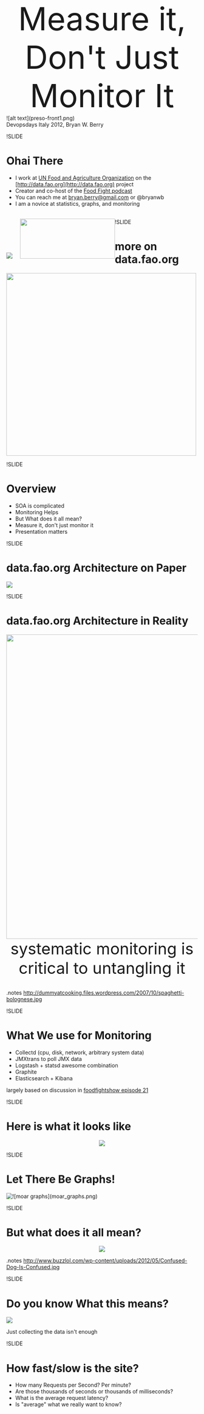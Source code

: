 <!SLIDE center>

<center style="font-size:6em;">
Measure it, <br />
Don't Just Monitor It
</center>
![alt text](preso-front1.png)
<br />
Devopsdays Italy 2012, Bryan W. Berry

!SLIDE
# Ohai There

* I work at [UN Food and Agriculture Organization](http://www.fao.org)
on the [http://data.fao.org](http://data.fao.org) project
* Creator and co-host of the
  [Food Fight podcast](http://foodfightshow.org)
* You can reach me at bryan.berry@gmail.com or @bryanwb
* I am a novice at statistics, graphs, and monitoring
<br /><br />
<div style="float:left;">
<img src="data-fao-org-logo-v8-bigger.png"></img> &nbsp; &nbsp;
<img src="foodfight_banner.png" width="250px" height="105px"></img>
</div>

!SLIDE
# more on data.fao.org

<img src="screenshot01.png" height="480px" width="500px"></img>

!SLIDE 
# Overview

* SOA is complicated
* Monitoring Helps
* But What does it all mean?
* Measure it, don't just monitor it
* Presentation matters

!SLIDE
# data.fao.org Architecture on Paper 

<img src="data_fao_org_arch.jpg"></img>

!SLIDE
# data.fao.org Architecture in Reality

<center><img src="spaghetti-bolognese.jpg" height="800px" width="600px" /></center>

<center style="font-size:3em;">systematic monitoring is critical to
untangling it</center><br />

.notes http://dummyatcooking.files.wordpress.com/2007/10/spaghetti-bolognese.jpg

!SLIDE
# What We use for Monitoring

* Collectd (cpu, disk, network, arbitrary system data)
* JMXtrans to poll JMX data
* Logstash + statsd awesome combination
* Graphite
* Elasticsearch + Kibana


largely based on discussion in [foodfightshow episode 21](http://foodfightshow.org/2012/07/monitoring-for-n00bs-with-jason-dixon.html)

!SLIDE 
# Here is what it looks like
<center>
<img src="full_stack.png"></img>
</center>

!SLIDE
# Let There Be Graphs!
<div style="float:left;">
<img src="185px-The_Yes_Guy.png"></img>
</div>
![moar graphs](moar_graphs.png)

!SLIDE
# But what does it all mean?

<center>
<img src="confusing_graphs.png"></img>
</center>

.notes http://www.buzzlol.com/wp-content/uploads/2012/05/Confused-Dog-Is-Confused.jpg

!SLIDE
# Do you know What this means?

<img src="request_latency-svg.png"></img>

Just collecting the data isn't enough

!SLIDE
# How fast/slow is the site?

* How many Requests per Second? Per minute?
* Are those thousands of seconds or thousands of milliseconds?
* What is the average request latency?
* Is "average" what we really want to know?


